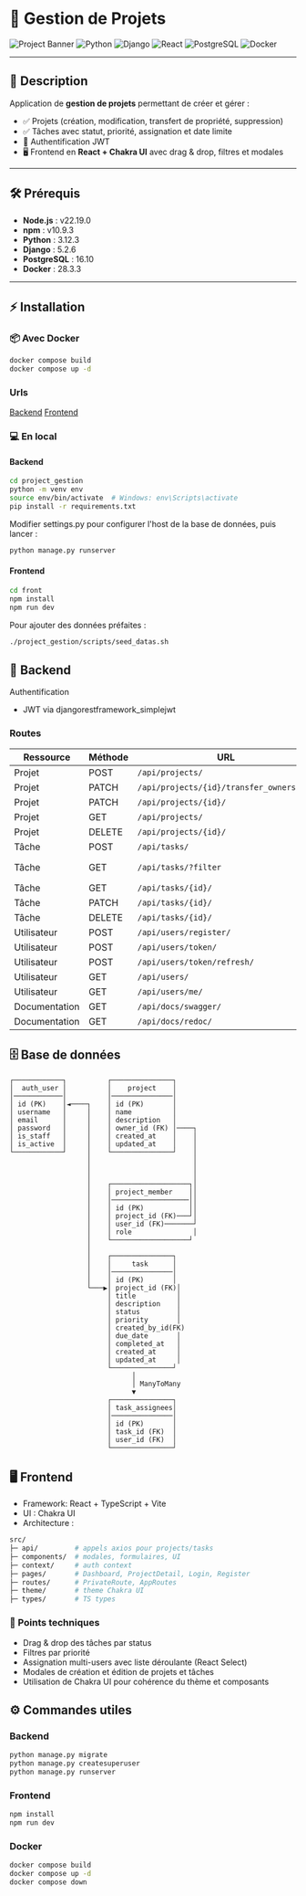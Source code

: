 # 🚀 Gestion de Projets

![Project Banner](https://img.shields.io/badge/Project-Gestion%20de%20Projets-blue)
![Python](https://img.shields.io/badge/Python-3.12.3-blue)
![Django](https://img.shields.io/badge/Django-5.2.6-green)
![React](https://img.shields.io/badge/React-18.2.0-blue)
![PostgreSQL](https://img.shields.io/badge/PostgreSQL-16.10-blue)
![Docker](https://img.shields.io/badge/Docker-28.3.3-blue)

---

## 📄 Description

Application de **gestion de projets** permettant de créer et gérer :

- ✅ Projets (création, modification, transfert de propriété, suppression)
- ✅ Tâches avec statut, priorité, assignation et date limite
- 🔐 Authentification JWT
- 🖥 Frontend en **React + Chakra UI** avec drag & drop, filtres et modales

---

## 🛠 Prérequis

- **Node.js** : v22.19.0  
- **npm** : v10.9.3  
- **Python** : 3.12.3  
- **Django** : 5.2.6  
- **PostgreSQL** : 16.10  
- **Docker** : 28.3.3  

---

## ⚡ Installation

### 📦 Avec Docker

```bash
docker compose build
docker compose up -d
```
### Urls

[Backend](http://localhost:8000)
[Frontend](http://localhost:5173)


### 💻 En local

#### Backend

```bash
cd project_gestion
python -m venv env
source env/bin/activate  # Windows: env\Scripts\activate
pip install -r requirements.txt
```

Modifier settings.py pour configurer l'host de la base de données, puis lancer :
```bash
python manage.py runserver
```

#### Frontend

```bash
cd front
npm install
npm run dev
```

Pour ajouter des données préfaites :
```bash
./project_gestion/scripts/seed_datas.sh
```


## 🔗 Backend

Authentification
- JWT via djangorestframework_simplejwt

### Routes
| Ressource     | Méthode | URL                                      | Description                                 |
| ------------- | ------- | ---------------------------------------- | ------------------------------------------- |
| Projet        | POST    | `/api/projects/`                         | Créer un projet                             |
| Projet        | PATCH   | `/api/projects/{id}/transfer_ownership/` | Transférer la propriété                     |
| Projet        | PATCH   | `/api/projects/{id}/`                    | Modifier un projet                          |
| Projet        | GET     | `/api/projects/`                         | Obtenir mes projets                         |
| Projet        | DELETE  | `/api/projects/{id}/`                    | Supprimer un projet                         |
| Tâche         | POST    | `/api/tasks/`                            | Créer une tâche                             |
| Tâche         | GET     | `/api/tasks/?filter`                     | Filtrer par statut/priorité/projet/assignee |
| Tâche         | GET     | `/api/tasks/{id}/`                       | Récupérer une tâche                         |
| Tâche         | PATCH   | `/api/tasks/{id}/`                       | Modifier une tâche                          |
| Tâche         | DELETE  | `/api/tasks/{id}/`                       | Supprimer une tâche                         |
| Utilisateur   | POST    | `/api/users/register/`                   | Création de compte                          |
| Utilisateur   | POST    | `/api/users/token/`                      | Login                                       |
| Utilisateur   | POST    | `/api/users/token/refresh/`              | Refresh token                               |
| Utilisateur   | GET     | `/api/users/`                            | Liste des utilisateurs                      |
| Utilisateur   | GET     | `/api/users/me/`                         | Infos du user courant                       |
| Documentation | GET     | `/api/docs/swagger/`                     | Swagger UI                                  |
| Documentation | GET     | `/api/docs/redoc/`                       | Redoc UI                                    |


## 🗄 Base de données

```text
┌────────────┐          ┌───────────────┐
│  auth_user │          │    project    │
│────────────│          │───────────────│
│ id (PK)    │◄────┐    │ id (PK)       │
│ username   │     │    │ name          │
│ email      │     │    │ description   │
│ password   │     │    │ owner_id (FK) │────┐
│ is_staff   │     │    │ created_at    │    │
│ is_active  │     │    │ updated_at    │    │
└────────────┘     │    └───────────────┘    │
                   │                         │
                   │                         │
                   │                         │
                   │    ┌───────────────────┐│
                   │    │ project_member    ││
                   │    │───────────────────││
                   │    │ id (PK)           ││
                   │    │ project_id (FK)───┘│
                   │    │ user_id (FK)───────┘
                   │    │ role               │
                   │    └───────────────────┘
                   │
                   │    ┌───────────────┐
                   │    │     task      │
                   │    │───────────────│
                   │    │ id (PK)       │
                   └───▶│ project_id (FK)│
                        │ title          │
                        │ description    │
                        │ status         │
                        │ priority       │
                        │ created_by_id(FK)
                        │ due_date       │
                        │ completed_at   │
                        │ created_at     │
                        │ updated_at     │
                        └───────────────┘
                              │
                              │ ManyToMany
                              ▼
                        ┌───────────────┐
                        │ task_assignees│
                        │───────────────│
                        │ id (PK)       │
                        │ task_id (FK)  │
                        │ user_id (FK)  │
                        └───────────────┘
```


## 🖥 Frontend

- Framework: React + TypeScript + Vite
- UI : Chakra UI
- Architecture :
```bash
src/
├─ api/         # appels axios pour projects/tasks
├─ components/  # modales, formulaires, UI
├─ context/     # auth context
├─ pages/       # Dashboard, ProjectDetail, Login, Register
├─ routes/      # PrivateRoute, AppRoutes
├─ theme/       # theme Chakra UI
├─ types/       # TS types
```

### 🔧 Points techniques

- Drag & drop des tâches par status
- Filtres par priorité
- Assignation multi-users avec liste déroulante (React Select)
- Modales de création et édition de projets et tâches
- Utilisation de Chakra UI pour cohérence du thème et composants


## ⚙ Commandes utiles

### Backend

```bash
python manage.py migrate
python manage.py createsuperuser
python manage.py runserver
```

### Frontend

```bash
npm install
npm run dev
```

### Docker

```bash
docker compose build
docker compose up -d
docker compose down
```
